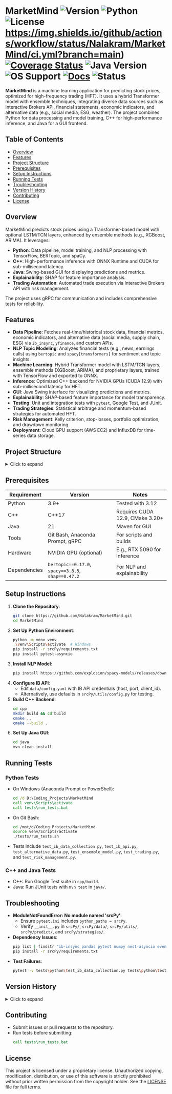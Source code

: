 # MarketMind ![Version](https://img.shields.io/badge/version-1.6.0-blue) ![Python](https://img.shields.io/badge/python-3.9%2B-blue) ![License](https://img.shields.io/badge/license-Proprietary-red) https://img.shields.io/github/actions/workflow/status/Nalakram/MarketMind/ci.yml?branch=main) [![Coverage Status](https://img.shields.io/codecov/c/github/Nalakram/QuantAIvus?label=Coverage)](https://codecov.io/gh/Nalakram/QuantAIvus) ![Java Version](https://img.shields.io/badge/Java-21-blue?style=flat-square&logo=openjdk&logoColor=white) ![OS Support](https://img.shields.io/badge/OS-Windows-informational?style=flat&logo=Windows&logoColor=white&color=blue) [![Docs](https://img.shields.io/badge/docs-readthedocs-blue)](https://your-docs-site) ![Status](https://img.shields.io/badge/status-active-brightgreen)

**MarketMind** is a machine learning application for predicting stock prices, optimized for high-frequency trading (HFT). It uses a hybrid Transformer model with ensemble techniques, integrating diverse data sources such as Interactive Brokers API, financial statements, economic indicators, and alternative data (e.g., social media, ESG, weather). The project combines Python for data processing and model training, C++ for high-performance inference, and Java for a GUI frontend.

## Table of Contents
- [Overview](#overview)
- [Features](#features)
- [Project Structure](#project-structure)
- [Prerequisites](#prerequisites)
- [Setup Instructions](#setup-instructions)
- [Running Tests](#running-tests)
- [Troubleshooting](#troubleshooting)
- [Version History](#version-history)
- [Contributing](#contributing)
- [License](#license)

## Overview
MarketMind predicts stock prices using a Transformer-based model with optional LSTM/TCN layers, enhanced by ensemble methods (e.g., XGBoost, ARIMA). It leverages:
- **Python**: Data pipeline, model training, and NLP processing with TensorFlow, BERTopic, and spaCy.
- **C++**: High-performance inference with ONNX Runtime and CUDA for sub-millisecond latency.
- **Java**: Swing-based GUI for displaying predictions and metrics.
- **Explainability**: SHAP for feature importance analysis.
- **Trading Automation**: Automated trade execution via Interactive Brokers API with risk management.

The project uses gRPC for communication and includes comprehensive tests for reliability.

## Features
- **Data Pipeline**: Fetches real-time/historical stock data, financial metrics, economic indicators, and alternative data (social media, supply chain, ESG) via `ib_insync`, `yfinance`, and custom APIs.
- **NLP Topic Modeling**: Analyzes financial texts (e.g., news, earnings calls) using `bertopic` and `spacy[transformers]` for sentiment and topic insights.
- **Machine Learning**: Hybrid Transformer model with LSTM/TCN layers, ensemble methods (XGBoost, ARIMA), and proprietary layers, trained with TensorFlow and exported to ONNX.
- **Inference**: Optimized C++ backend for NVIDIA GPUs (CUDA 12.9) with sub-millisecond latency for HFT.
- **GUI**: Java Swing interface for visualizing predictions and metrics.
- **Explainability**: SHAP-based feature importance for model transparency.
- **Testing**: Unit and integration tests with `pytest`, Google Test, and JUnit.
- **Trading Strategies**: Statistical arbitrage and momentum-based strategies for automated HFT.
- **Risk Management**: Kelly criterion, stop-losses, portfolio optimization, and drawdown monitoring.
- **Deployment**: Cloud GPU support (AWS EC2) and InfluxDB for time-series data storage.

## Project Structure
<details>
<summary>Click to expand</summary>
<pre>
MarketMind is organized into modular directories for Python, C++, and Java components, with dedicated folders for data, models, tests, and deployment configurations. Key components include:

- **`srcPy/`**: Python scripts for data pipeline (`data/`), machine learning models (`models/`), trading strategies (`strategies/`), predictions (`predict/`), and utilities (`utils/`), supporting data fetching, model training, and automated trading.
- **`cpp/`**: C++17 backend for high-performance inference using ONNX Runtime and CUDA, optimized for sub-millisecond latency in HFT.
- **`java/`**: Java 21 GUI frontend with Swing for visualizing predictions and metrics, integrated via gRPC.
- **`data/`**: Stores raw and processed data, including stock prices, financial metrics, and alternative data, with InfluxDB integration.
- **`models/`**: Contains trained models in ONNX format.
- **`tests/`**: Comprehensive test suite with Python (`pytest`), C++ (Google Test), and Java (JUnit) tests, including unit and integration tests.
- **`deployment/`**: Configurations for cloud GPU deployment and InfluxDB time-series storage.
- **`docs/`**: Team documentation, including onboarding guidelines.
</pre>
For a detailed directory structure, see [MarketMind Directory Structure.md](MarketMind Directory Structure.md).
</details>

## Prerequisites
| Requirement | Version                         | Notes                           |
|-------------|---------------------------------|---------------------------------|
| Python      | 3.9+                            | Tested with 3.12                |
| C++         | C++17                           | Requires CUDA 12.9, CMake 3.20+ |
| Java        | 21                              | Maven for GUI                   |
| Tools       | Git Bash, Anaconda Prompt, gRPC | For scripts and builds          |
| Hardware    | NVIDIA GPU (optional)           | E.g., RTX 5090 for inference    |
| Dependencies| `bertopic==0.17.0`, `spacy==3.8.5`, `shap==0.47.2` | For NLP and explainability |

## Setup Instructions
1. **Clone the Repository**:
   ```bash
   git clone https://github.com/Nalakram/MarketMind.git
   cd MarketMind
   ```
2. **Set Up Python Environment**:
   ```bash
   python -m venv venv
   .\venv\Scripts\activate  # Windows
   pip install -r srcPy/requirements.txt
   pip install pytest-asyncio
   ```
3. **Install NLP Model**:
   ```bash
   pip install https://github.com/explosion/spacy-models/releases/download/en_core_web_trf-3.7.1/en_core_web_trf-3.7.1-py3-none-any.whl
   ```
4. **Configure IB API**:
   - Edit `data/config.yaml` with IB API credentials (host, port, client_id).
   - Alternatively, use defaults in `srcPy/utils/config.py` for testing.
5. **Build C++ Backend**:
   ```bash
   cd cpp
   mkdir build && cd build
   cmake ..
   cmake --build .
   ```
6. **Set Up Java GUI**:
   ```bash
   cd java
   mvn clean install
   ```

## Running Tests
### Python Tests
- On Windows (Anaconda Prompt or PowerShell):
  ```cmd
  cd /d D:\Coding_Projects\MarketMind
  call venv\Scripts\activate
  call tests\run_tests.bat
  ```
- On Git Bash:
  ```bash
  cd /mnt/d/Coding_Projects/MarketMind
  source venv/Scripts/activate
  ./tests/run_tests.sh
  ```
- Tests include `test_ib_data_collection.py`, `test_ib_api.py`, `test_alternative_data.py`, `test_ensemble_model.py`, `test_trading.py`, and `test_risk_management.py`.

### C++ and Java Tests
- C++: Run Google Test suite in `cpp/build`.
- Java: Run JUnit tests with `mvn test` in `java/`.

## Troubleshooting
- **ModuleNotFoundError: No module named 'srcPy'**:
  - Ensure `pytest.ini` includes `python_paths = srcPy`.
  - Verify `__init__.py` in `srcPy/`, `srcPy/data/`, `srcPy/utils/`, `srcPy/predict/`, and `srcPy/strategies/`.
- **Dependency Issues**:
  ```bash
  pip list | findstr "ib-insync pandas pytest numpy nest-asyncio eventkit bertopic spacy shap"
  pip install -r srcPy/requirements.txt
  ```
- **Test Failures**:
  ```bash
  pytest -v tests\python\test_ib_data_collection.py tests\python\test_ib_api.py
  ```

## Version History
<details>
<summary>Click to expand</summary>
<pre>
- **1.6.0 (2025-05-09)**: Added alternative data, ensemble models, trading strategies, risk management, backtesting, simulation, and deployment configurations. Updated project structure for HFT. Transitioned GUI from Swing to JavaFX, updated Java to 21, expanded Java package structure, and enhanced CI/CD with Codecov for Java coverage.
- **1.5.4 (2025-05-06)**: Fixed test failures in `test_ib_data_collection.py` by correcting `NoDataError` imports and `TestAsyncHelpers` test placement. Resolved `tensorflow-onnx` test discovery errors by setting `testpaths = tests/python` in `pytest.ini`. Ensured all 26 tests pass.
- **1.5.3 (2025-05-05)**: Configured pytest-asyncio with asyncio_default_fixture_loop_scope = function to resolve PytestDeprecationWarning; updated run_tests.bat to suppress eventkit warning; fixed test imports.
- **1.5.2 (2025-05-05)**: Fixed test failures in test_ib_data_collection.py and test_ib_api.py by mocking IB class; enabled pytest-asyncio.
- **1.5.1 (2025-05-05)**: Fixed conftest.py import to use from . import path_setup; corrected test paths in run_tests.bat and run_tests.sh.
- **1.5.0 (2025-05-04)**: Added `bertopic`, `spacy[transformers]`, and `shap` for NLP topic modeling and model explainability.
- **1.4.0 (2025-05-04)**: Renamed `python/` to `srcPy/`; updated test scripts.
- **1.3.0 (2025-05-01)**: Renamed project to `MarketMind`.
- **1.2.0 (2025-05-01)**: Added Proprietary License.
- **1.1.0 (2025-04-30)**: Added `config.py`, `logger.py`, `pytest.ini`, `run_tests.bat`.
- **1.0.0**: Initial structure.
</pre>
See [VERSION.md](VERSION.md) for details.
</details>

## Contributing
- Submit issues or pull requests to the repository.
- Run tests before submitting:
  ```cmd
  call tests\run_tests.bat
  ```

## License
This project is licensed under a proprietary license. Unauthorized copying, modification, distribution, or use of this software is strictly prohibited without prior written permission from the copyright holder.
See the [LICENSE](LICENSE) file for full terms.
